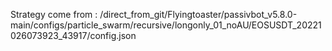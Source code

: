 Strategy come from : /direct_from_git/Flyingtoaster/passivbot_v5.8.0-main/configs/particle_swarm/recursive/longonly_01_noAU/EOSUSDT_20221026073923_43917/config.json